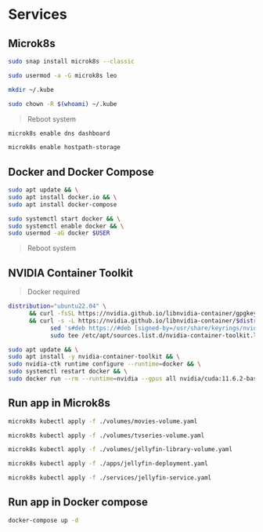 # Services

## Microk8s

```bash
sudo snap install microk8s --classic
```

```bash
sudo usermod -a -G microk8s leo
```

```bash
mkdir ~/.kube
```

```bash
sudo chown -R $(whoami) ~/.kube
```

> Reboot system

```bash
microk8s enable dns dashboard
```
 
```bash
microk8s enable hostpath-storage
```

## Docker and Docker Compose

```bash
sudo apt update && \
sudo apt install docker.io && \
sudo apt install docker-compose
```

```bash
sudo systemctl start docker && \
sudo systemctl enable docker && \
sudo usermod -aG docker $USER
```

> Reboot system

## NVIDIA Container Toolkit

> Docker required

```bash
distribution="ubuntu22.04" \
      && curl -fsSL https://nvidia.github.io/libnvidia-container/gpgkey | sudo gpg --dearmor -o /usr/share/keyrings/nvidia-container-toolkit-keyring.gpg \
      && curl -s -L https://nvidia.github.io/libnvidia-container/$distribution/libnvidia-container.list | \
            sed 's#deb https://#deb [signed-by=/usr/share/keyrings/nvidia-container-toolkit-keyring.gpg] https://#g' | \
            sudo tee /etc/apt/sources.list.d/nvidia-container-toolkit.list
```

```bash
sudo apt update && \
sudo apt install -y nvidia-container-toolkit && \
sudo nvidia-ctk runtime configure --runtime=docker && \
sudo systemctl restart docker && \
sudo docker run --rm --runtime=nvidia --gpus all nvidia/cuda:11.6.2-base-ubuntu20.04 nvidia-smi
```

## Run app in Microk8s

```bash
microk8s kubectl apply -f ./volumes/movies-volume.yaml
```

```bash
microk8s kubectl apply -f ./volumes/tvseries-volume.yaml
```

```bash
microk8s kubectl apply -f ./volumes/jellyfin-library-volume.yaml
```

```bash
microk8s kubectl apply -f ./apps/jellyfin-deployment.yaml
```

```bash
microk8s kubectl apply -f ./services/jellyfin-service.yaml
```

## Run app in Docker compose

```bash
docker-compose up -d
```
